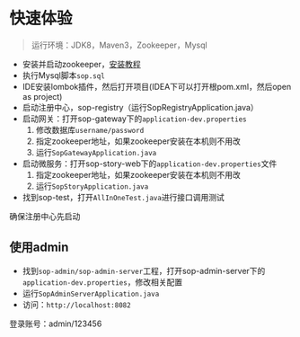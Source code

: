 # 快速体验

> 运行环境：JDK8，Maven3，Zookeeper，Mysql

- 安装并启动zookeeper，[安装教程](http://zookeeper.apache.org/doc/r3.4.13/zookeeperStarted.html)
- 执行Mysql脚本`sop.sql`
- IDE安装lombok插件，然后打开项目(IDEA下可以打开根pom.xml，然后open as project)
- 启动注册中心，sop-registry（运行SopRegistryApplication.java）
- 启动网关：打开sop-gateway下的`application-dev.properties`
    1. 修改数据库`username/password`
    2. 指定zookeeper地址，如果zookeeper安装在本机则不用改
    3. 运行`SopGatewayApplication.java`
- 启动微服务：打开sop-story-web下的`application-dev.properties`文件
    1. 指定zookeeper地址，如果zookeeper安装在本机则不用改
    2. 运行`SopStoryApplication.java`
- 找到sop-test，打开`AllInOneTest.java`进行接口调用测试

确保注册中心先启动

## 使用admin

- 找到`sop-admin/sop-admin-server`工程，打开sop-admin-server下的`application-dev.properties`，修改相关配置
- 运行`SopAdminServerApplication.java`
- 访问：`http://localhost:8082`

登录账号：admin/123456


